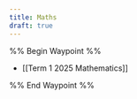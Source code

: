 ```yaml
---
title: Maths
draft: true
---
```


%% Begin Waypoint %%

- [[Term 1 2025 Mathematics]]

%% End Waypoint %%

